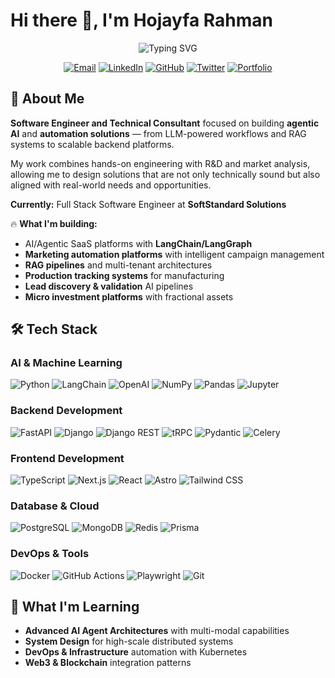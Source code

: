 # Hi there 👋, I'm **Hojayfa Rahman**

<div align="center">
  <img src="https://readme-typing-svg.demolab.com?font=JetBrains+Mono&weight=600&size=28&duration=3000&pause=1000&color=0EA5E9&center=true&vCenter=true&multiline=true&width=800&height=100&lines=Software+Engineer+%26+Tech+Consultant;AI+%26+Agentic+Systems+Developer;" alt="Typing SVG" />
</div>

<div align="center">
  
[![Email](https://img.shields.io/badge/Email-D14836?style=for-the-badge&logo=gmail&logoColor=white)](mailto:hojayfarahman@gmail.com)
[![LinkedIn](https://img.shields.io/badge/LinkedIn-0077B5?style=for-the-badge&logo=linkedin&logoColor=white)](https://linkedin.com/in/hrmasss)
[![GitHub](https://img.shields.io/badge/GitHub-100000?style=for-the-badge&logo=github&logoColor=white)](https://github.com/hrmasss)
[![Twitter](https://img.shields.io/badge/Twitter-1DA1F2?style=for-the-badge&logo=twitter&logoColor=white)](https://x.com/hrmasss)
[![Portfolio](https://img.shields.io/badge/Portfolio-FF5722?style=for-the-badge&logo=google-chrome&logoColor=white)](https://hojayfa.dev)

</div>


## 🚀 About Me

**Software Engineer and Technical Consultant** focused on building **agentic AI** and **automation solutions** — from LLM-powered workflows and RAG systems to scalable backend platforms. 

My work combines hands-on engineering with R&D and market analysis, allowing me to design solutions that are not only technically sound but also aligned with real-world needs and opportunities.

**Currently:** Full Stack Software Engineer at **SoftStandard Solutions**

🔥 **What I'm building:**
- AI/Agentic SaaS platforms with **LangChain/LangGraph**
- **Marketing automation platforms** with intelligent campaign management
- **RAG pipelines** and multi-tenant architectures  
- **Production tracking systems** for manufacturing
- **Lead discovery & validation** AI pipelines
- **Micro investment platforms** with fractional assets


## 🛠 Tech Stack

### **AI & Machine Learning**
![Python](https://img.shields.io/badge/Python-3776AB?style=for-the-badge&logo=python&logoColor=white)
![LangChain](https://img.shields.io/badge/🦜_LangChain-121212?style=for-the-badge)
![OpenAI](https://img.shields.io/badge/OpenAI-412991?style=for-the-badge&logo=openai&logoColor=white)
![NumPy](https://img.shields.io/badge/NumPy-013243?style=for-the-badge&logo=numpy&logoColor=white)
![Pandas](https://img.shields.io/badge/Pandas-150458?style=for-the-badge&logo=pandas&logoColor=white)
![Jupyter](https://img.shields.io/badge/Jupyter-F37626?style=for-the-badge&logo=jupyter&logoColor=white)

### **Backend Development**
![FastAPI](https://img.shields.io/badge/FastAPI-009688?style=for-the-badge&logo=fastapi&logoColor=white)
![Django](https://img.shields.io/badge/Django-092E20?style=for-the-badge&logo=django&logoColor=white)
![Django REST](https://img.shields.io/badge/Django_REST-ff1709?style=for-the-badge&logo=django&logoColor=white)
![tRPC](https://img.shields.io/badge/tRPC-398CCB?style=for-the-badge&logo=trpc&logoColor=white)
![Pydantic](https://img.shields.io/badge/Pydantic-E92063?style=for-the-badge&logo=pydantic&logoColor=white)
![Celery](https://img.shields.io/badge/Celery-37B24D?style=for-the-badge&logo=celery&logoColor=white)

### **Frontend Development**
![TypeScript](https://img.shields.io/badge/TypeScript-007ACC?style=for-the-badge&logo=typescript&logoColor=white)
![Next.js](https://img.shields.io/badge/Next.js-000000?style=for-the-badge&logo=nextdotjs&logoColor=white)
![React](https://img.shields.io/badge/React-20232A?style=for-the-badge&logo=react&logoColor=61DAFB)
![Astro](https://img.shields.io/badge/Astro-FF5D01?style=for-the-badge&logo=astro&logoColor=white)
![Tailwind CSS](https://img.shields.io/badge/Tailwind_CSS-38B2AC?style=for-the-badge&logo=tailwind-css&logoColor=white)

### **Database & Cloud**
![PostgreSQL](https://img.shields.io/badge/PostgreSQL-316192?style=for-the-badge&logo=postgresql&logoColor=white)
![MongoDB](https://img.shields.io/badge/MongoDB-4EA94B?style=for-the-badge&logo=mongodb&logoColor=white)
![Redis](https://img.shields.io/badge/Redis-DC382D?style=for-the-badge&logo=redis&logoColor=white)
![Prisma](https://img.shields.io/badge/Prisma-3982CE?style=for-the-badge&logo=Prisma&logoColor=white)

### **DevOps & Tools**
![Docker](https://img.shields.io/badge/Docker-2496ED?style=for-the-badge&logo=docker&logoColor=white)
![GitHub Actions](https://img.shields.io/badge/GitHub_Actions-2088FF?style=for-the-badge&logo=github-actions&logoColor=white)
![Playwright](https://img.shields.io/badge/Playwright-2EAD33?style=for-the-badge&logo=playwright&logoColor=white)
![Git](https://img.shields.io/badge/Git-F05032?style=for-the-badge&logo=git&logoColor=white)


## 🌱 What I'm Learning

- **Advanced AI Agent Architectures** with multi-modal capabilities
- **System Design** for high-scale distributed systems  
- **DevOps & Infrastructure** automation with Kubernetes
- **Web3 & Blockchain** integration patterns

